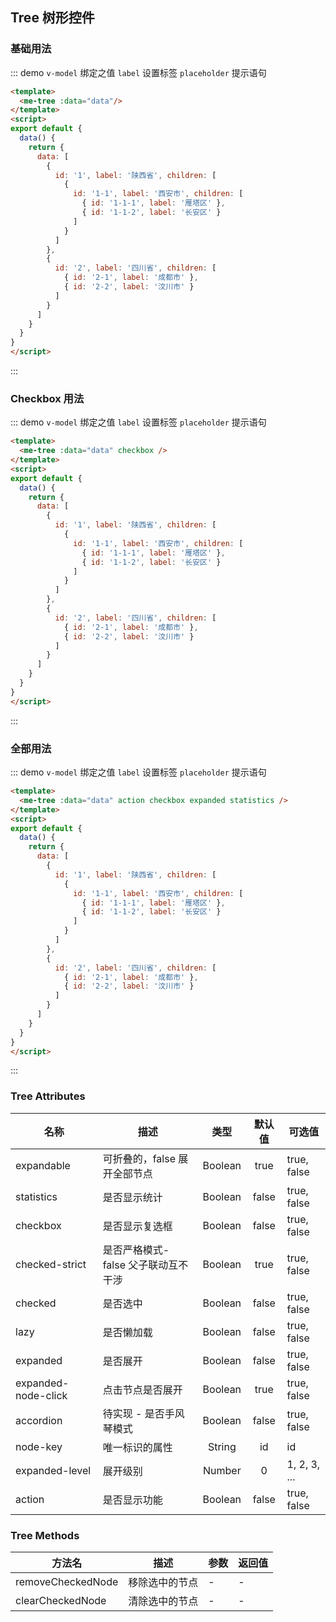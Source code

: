 
## Tree 树形控件

### 基础用法
::: demo `v-model` 绑定之值 `label` 设置标签 `placeholder` 提示语句
```html
<template>
  <me-tree :data="data"/>
</template>
<script>
export default {
  data() {
    return {
      data: [
        {
          id: '1', label: '陕西省', children: [
            {
              id: '1-1', label: '西安市', children: [
                { id: '1-1-1', label: '雁塔区' },
                { id: '1-1-2', label: '长安区' }
              ]
            }
          ]
        },
        {
          id: '2', label: '四川省', children: [
            { id: '2-1', label: '成都市' },
            { id: '2-2', label: '汶川市' }
          ]
        }
      ]
    }
  }
}
</script>
```
:::

### Checkbox 用法
::: demo `v-model` 绑定之值 `label` 设置标签 `placeholder` 提示语句
```html
<template>
  <me-tree :data="data" checkbox />
</template>
<script>
export default {
  data() {
    return {
      data: [
        {
          id: '1', label: '陕西省', children: [
            {
              id: '1-1', label: '西安市', children: [
                { id: '1-1-1', label: '雁塔区' },
                { id: '1-1-2', label: '长安区' }
              ]
            }
          ]
        },
        {
          id: '2', label: '四川省', children: [
            { id: '2-1', label: '成都市' },
            { id: '2-2', label: '汶川市' }
          ]
        }
      ]
    }
  }
}
</script>
```
:::


### 全部用法
::: demo `v-model` 绑定之值 `label` 设置标签 `placeholder` 提示语句
```html
<template>
  <me-tree :data="data" action checkbox expanded statistics />
</template>
<script>
export default {
  data() {
    return {
      data: [
        {
          id: '1', label: '陕西省', children: [
            {
              id: '1-1', label: '西安市', children: [
                { id: '1-1-1', label: '雁塔区' },
                { id: '1-1-2', label: '长安区' }
              ]
            }
          ]
        },
        {
          id: '2', label: '四川省', children: [
            { id: '2-1', label: '成都市' },
            { id: '2-2', label: '汶川市' }
          ]
        }
      ]
    }
  }
}
</script>
```
:::

### Tree Attributes
| 名称                | 描述                                 |  类型   | 默认值 | 可选值       |
| ------------------- | ------------------------------------ | :-----: | :----: | ------------ |
| expandable          | 可折叠的，false 展开全部节点         | Boolean |  true  | true, false  |
| statistics          | 是否显示统计                         | Boolean | false  | true, false  |
| checkbox            | 是否显示复选框                       | Boolean | false  | true, false  |
| checked-strict      | 是否严格模式- false 父子联动互不干涉 | Boolean |  true  | true, false  |
| checked             | 是否选中                             | Boolean | false  | true, false  |
| lazy                | 是否懒加载                           | Boolean | false  | true, false  |
| expanded            | 是否展开                             | Boolean | false  | true, false  |
| expanded-node-click | 点击节点是否展开                     | Boolean |  true  | true, false  |
| accordion           | 待实现 - 是否手风琴模式              | Boolean | false  | true, false  |
| node-key            | 唯一标识的属性                       | String  |   id   | id           |
| expanded-level      | 展开级别                             | Number  |   0    | 1, 2, 3, ... |
| action              | 是否显示功能                         | Boolean | false  | true, false  |


### Tree Methods

| 方法名            | 描述           | 参数 | 返回值 |
| ----------------- | -------------- | ---- | ------ |
| removeCheckedNode | 移除选中的节点 | -    | -      |
| clearCheckedNode  | 清除选中的节点 | -    | -      |